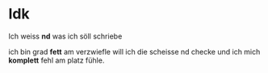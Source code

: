 # Idk

Ich weiss **nd** was ich söll schriebe

ich bin grad **fett** am verzwiefle will ich die scheisse nd checke und ich mich **komplett** fehl am platz fühle. 
